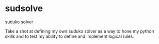# sudsolve
suduko solver

Take a shot at defining my own suduko solver as a way to hone my python skills and to test my ability to define and implement logical rules.
